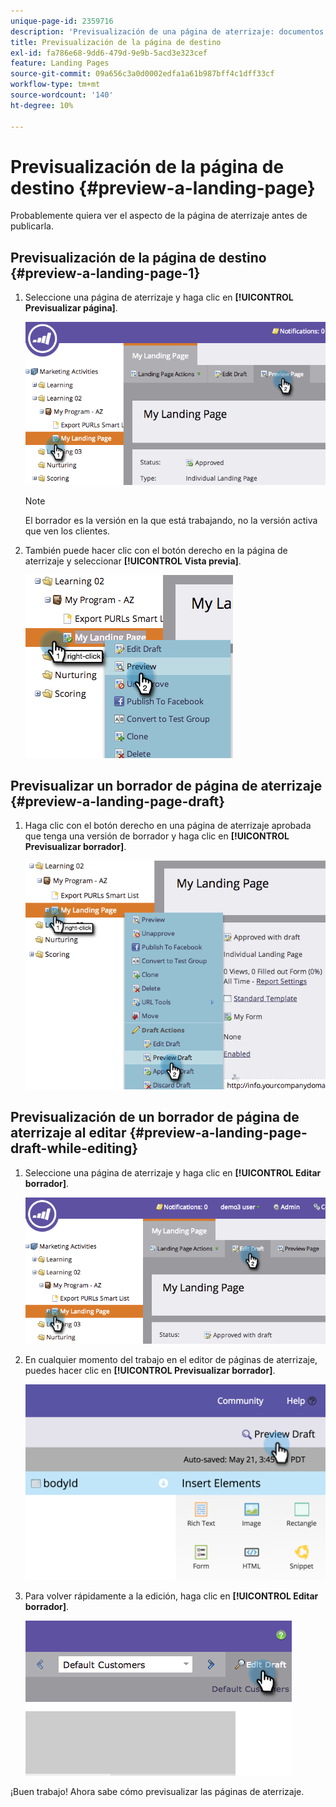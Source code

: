 ```yaml
---
unique-page-id: 2359716
description: 'Previsualización de una página de aterrizaje: documentos de Marketo, documentación del producto'
title: Previsualización de la página de destino
exl-id: fa786e68-9dd6-479d-9e9b-5acd3e323cef
feature: Landing Pages
source-git-commit: 09a656c3a0d0002edfa1a61b987bff4c1dff33cf
workflow-type: tm+mt
source-wordcount: '140'
ht-degree: 10%

---
```


# Previsualización de la página de destino {#preview-a-landing-page}

Probablemente quiera ver el aspecto de la página de aterrizaje antes de publicarla.

## Previsualización de la página de destino {#preview-a-landing-page-1}

1. Seleccione una página de aterrizaje y haga clic en **[!UICONTROL Previsualizar página]**.

   ![](assets/image2014-9-16-16-3a21-3a10.png)

   >[!NOTE]
   >
   >El borrador es la versión en la que está trabajando, no la versión activa que ven los clientes.

1. También puede hacer clic con el botón derecho en la página de aterrizaje y seleccionar **[!UICONTROL Vista previa]**.

   ![](assets/image2014-9-17-10-3a9-3a49.png)

## Previsualizar un borrador de página de aterrizaje {#preview-a-landing-page-draft}

1. Haga clic con el botón derecho en una página de aterrizaje aprobada que tenga una versión de borrador y haga clic en **[!UICONTROL Previsualizar borrador]**.

   ![](assets/image2014-9-17-10-3a9-3a56.png)

## Previsualización de un borrador de página de aterrizaje al editar {#preview-a-landing-page-draft-while-editing}

1. Seleccione una página de aterrizaje y haga clic en **[!UICONTROL Editar borrador]**.

   ![](assets/image2014-9-17-10-3a10-3a4.png)

1. En cualquier momento del trabajo en el editor de páginas de aterrizaje, puedes hacer clic en **[!UICONTROL Previsualizar borrador]**.

   ![](assets/image2015-5-21-15-3a48-3a59.png)

1. Para volver rápidamente a la edición, haga clic en **[!UICONTROL Editar borrador]**.

   ![](assets/image2014-9-17-10-3a10-3a20.png)

¡Buen trabajo! Ahora sabe cómo previsualizar las páginas de aterrizaje.
